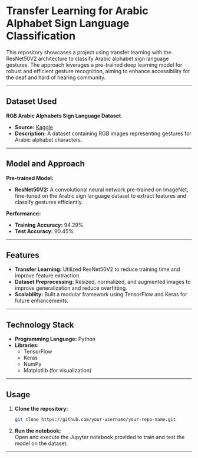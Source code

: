 Transfer Learning for Arabic Alphabet Sign Language Classification
==================================================================

This repository showcases a project using transfer learning with the ResNet50V2 architecture to classify Arabic alphabet sign language gestures. The approach leverages a pre-trained deep learning model for robust and efficient gesture recognition, aiming to enhance accessibility for the deaf and hard of hearing community.

* * *

Dataset Used
------------

**RGB Arabic Alphabets Sign Language Dataset**

*   **Source:** [Kaggle](https://www.kaggle.com/datasets/muhammadalbrham/rgb-arabic-alphabets-sign-language-dataset)
*   **Description:** A dataset containing RGB images representing gestures for Arabic alphabet characters.

* * *

Model and Approach
------------------

**Pre-trained Model:**

*   **ResNet50V2:** A convolutional neural network pre-trained on ImageNet, fine-tuned on the Arabic sign language dataset to extract features and classify gestures efficiently.

**Performance:**

*   **Training Accuracy:** 94.29%
*   **Test Accuracy:** 90.45%

* * *

Features
--------

*   **Transfer Learning:** Utilized ResNet50V2 to reduce training time and improve feature extraction.
*   **Dataset Preprocessing:** Resized, normalized, and augmented images to improve generalization and reduce overfitting.
*   **Scalability:** Built a modular framework using TensorFlow and Keras for future enhancements.

* * *

Technology Stack
----------------

*   **Programming Language:** Python
*   **Libraries:**
    *   TensorFlow
    *   Keras
    *   NumPy
    *   Matplotlib (for visualization)

* * *

Usage
-----

1.  **Clone the repository:**
    
    ```bash
    git clone https://github.com/your-username/your-repo-name.git  
    ```
    
2.  **Run the notebook:**  
    Open and execute the Jupyter notebook provided to train and test the model on the dataset.
    

* * *




